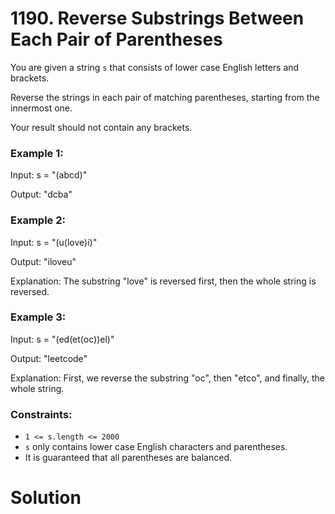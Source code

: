 # 1190. Reverse Substrings Between Each Pair of Parentheses
You are given a string `s` that consists of lower case English letters and brackets.

Reverse the strings in each pair of matching parentheses, starting from the innermost one.

Your result should not contain any brackets.

### Example 1:
Input: s = "(abcd)"

Output: "dcba"

### Example 2:
Input: s = "(u(love)i)"

Output: "iloveu"

Explanation: The substring "love" is reversed first, then the whole string is reversed.


### Example 3:
Input: s = "(ed(et(oc))el)"

Output: "leetcode"

Explanation: First, we reverse the substring "oc", then "etco", and finally, the whole string.

### Constraints:

-   `1 <= s.length <= 2000`
-   `s` only contains lower case English characters and parentheses.
-   It is guaranteed that all parentheses are balanced.


# Solution
